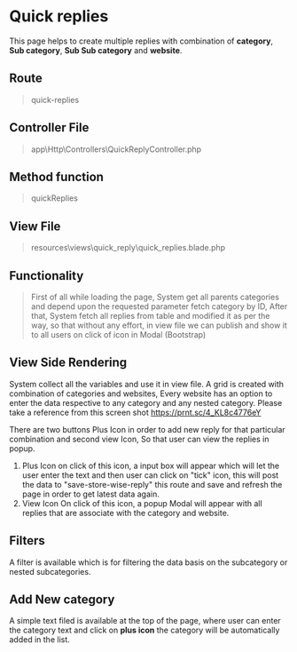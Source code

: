 # Quick replies

This page helps to create multiple replies with combination of **category**, **Sub category**, **Sub Sub category** and **website**.

## Route

> quick-replies

## Controller File

> app\Http\Controllers\QuickReplyController.php

## Method function

> quickReplies

## View File

> resources\views\quick_reply\quick_replies.blade.php

## Functionality

> First of all while loading the page, System get all parents categories and depend upon the requested parameter fetch category by ID,
> After that, System fetch all replies from table and modified it as per the way, so that without any effort, in view file we can publish and show it to all users on click of icon in Modal (Bootstrap)

## View Side Rendering

System collect all the variables and use it in view file.
A grid is created with combination of categories and websites, Every website has an option to enter the data respective to any category and any nested category.
Please take a reference from this screen shot
https://prnt.sc/4_KL8c4776eY

There are two buttons Plus Icon in order to add new reply for that particular combination and second view Icon, So that user can view the replies in popup.

1. Plus Icon
   on click of this icon, a input box will appear which will let the user enter the text and then user can click on "tick" icon, this will post the data to "save-store-wise-reply" this route and save and refresh the page in order to get latest data again.
2. View Icon
   On click of this icon, a popup Modal will appear with all replies that are associate with the category and website.

## Filters

A filter is available which is for filtering the data basis on the subcategory or nested subcategories.

## Add New category

A simple text filed is available at the top of the page, where user can enter the category text and click on **plus icon** the category will be automatically added in the list.
